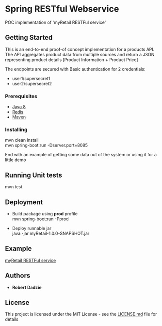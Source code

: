 # Spring RESTful Webservice 

POC implementation of 'myRetail RESTFul service'

## Getting Started
This is an end-to-end proof-of concept implementation for a products API.
The API aggregates product data from multiple sources and return a JSON representing
product details [Product Information + Product Price]

The endpoints are secured with Basic authentication for 2 credentials:
* user1/supersecret1
* user2/supersecret2
### Prerequisites

* [Java 8](http://www.oracle.com/technetwork/java/javase/downloads/jdk8-downloads-2133151.html)
* [Redis](https://redis.io/)
* [Maven](https://maven.apache.org/)

### Installing
mvn clean install<br>
mvn spring-boot:run -Dserver.port=8085<br>


End with an example of getting some data out of the system or using it for a little demo

## Running Unit tests

mvn test


## Deployment
* Build package using **prod** profile<br>
  mvn spring-boot:run -Pprod<br>

* Deploy runnable jar<br>
  java -jar myRetail-1.0.0-SNAPSHOT.jar

## Example
[myRetail RESTFul service](http://ec2-34-201-116-89.compute-1.amazonaws.com:8080)

## Authors

* **Robert Dadzie**

## License

This project is licensed under the MIT License - see the [LICENSE.md](LICENSE.md) file for details


